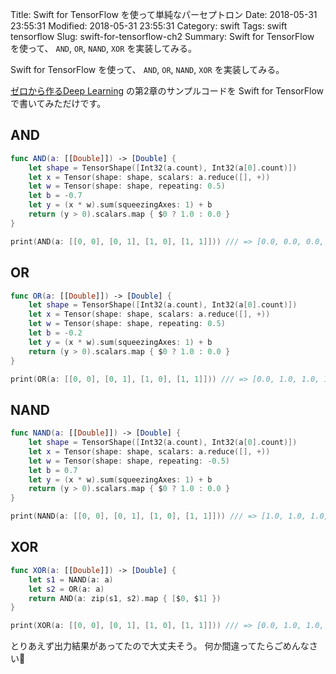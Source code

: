 Title: Swift for TensorFlow を使って単純なパーセプトロン
Date: 2018-05-31 23:55:31
Modified: 2018-05-31 23:55:31
Category: swift
Tags: swift tensorflow
Slug: swift-for-tensorflow-ch2
Summary: Swift for TensorFlow を使って、 `AND`, `OR`, `NAND`, `XOR` を実装してみる。

Swift for TensorFlow を使って、 `AND`, `OR`, `NAND`, `XOR` を実装してみる。

[ゼロから作るDeep Learning](https://www.oreilly.co.jp/books/9784873117584/) の第2章のサンプルコードを Swift for TensorFlow で書いてみただけです。

## AND

```swift
func AND(a: [[Double]]) -> [Double] {
    let shape = TensorShape([Int32(a.count), Int32(a[0].count)])
    let x = Tensor(shape: shape, scalars: a.reduce([], +))
    let w = Tensor(shape: shape, repeating: 0.5)
    let b = -0.7
    let y = (x * w).sum(squeezingAxes: 1) + b
    return (y > 0).scalars.map { $0 ? 1.0 : 0.0 }
}

print(AND(a: [[0, 0], [0, 1], [1, 0], [1, 1]])) /// => [0.0, 0.0, 0.0, 1.0]
```

## OR

```swift
func OR(a: [[Double]]) -> [Double] {
    let shape = TensorShape([Int32(a.count), Int32(a[0].count)])
    let x = Tensor(shape: shape, scalars: a.reduce([], +))
    let w = Tensor(shape: shape, repeating: 0.5)
    let b = -0.2
    let y = (x * w).sum(squeezingAxes: 1) + b
    return (y > 0).scalars.map { $0 ? 1.0 : 0.0 }
}

print(OR(a: [[0, 0], [0, 1], [1, 0], [1, 1]])) /// => [0.0, 1.0, 1.0, 1.0]
```

## NAND

```swift
func NAND(a: [[Double]]) -> [Double] {
    let shape = TensorShape([Int32(a.count), Int32(a[0].count)])
    let x = Tensor(shape: shape, scalars: a.reduce([], +))
    let w = Tensor(shape: shape, repeating: -0.5)
    let b = 0.7
    let y = (x * w).sum(squeezingAxes: 1) + b
    return (y > 0).scalars.map { $0 ? 1.0 : 0.0 }
}

print(NAND(a: [[0, 0], [0, 1], [1, 0], [1, 1]])) /// => [1.0, 1.0, 1.0, 0.0]
```

## XOR

```swift
func XOR(a: [[Double]]) -> [Double] {
    let s1 = NAND(a: a)
    let s2 = OR(a: a)
    return AND(a: zip(s1, s2).map { [$0, $1] })
}

print(XOR(a: [[0, 0], [0, 1], [1, 0], [1, 1]])) /// => [0.0, 1.0, 1.0, 0.0]
```

とりあえず出力結果があってたので大丈夫そう。
何か間違ってたらごめんなさい🙇‍
